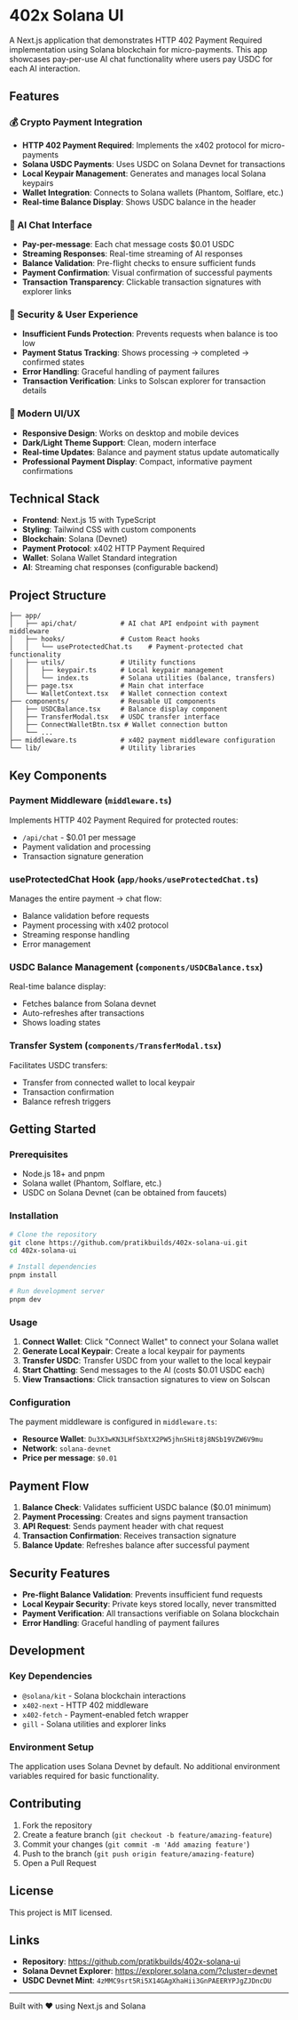 # 402x Solana UI

A Next.js application that demonstrates HTTP 402 Payment Required implementation using Solana blockchain for micro-payments. This app showcases pay-per-use AI chat functionality where users pay USDC for each AI interaction.

## Features

### 💰 Crypto Payment Integration
- **HTTP 402 Payment Required**: Implements the x402 protocol for micro-payments
- **Solana USDC Payments**: Uses USDC on Solana Devnet for transactions
- **Local Keypair Management**: Generates and manages local Solana keypairs
- **Wallet Integration**: Connects to Solana wallets (Phantom, Solflare, etc.)
- **Real-time Balance Display**: Shows USDC balance in the header

### 🤖 AI Chat Interface
- **Pay-per-message**: Each chat message costs $0.01 USDC
- **Streaming Responses**: Real-time streaming of AI responses
- **Balance Validation**: Pre-flight checks to ensure sufficient funds
- **Payment Confirmation**: Visual confirmation of successful payments
- **Transaction Transparency**: Clickable transaction signatures with explorer links

### 🔐 Security & User Experience
- **Insufficient Funds Protection**: Prevents requests when balance is too low
- **Payment Status Tracking**: Shows processing → completed → confirmed states
- **Error Handling**: Graceful handling of payment failures
- **Transaction Verification**: Links to Solscan explorer for transaction details

### 🎨 Modern UI/UX
- **Responsive Design**: Works on desktop and mobile devices
- **Dark/Light Theme Support**: Clean, modern interface
- **Real-time Updates**: Balance and payment status update automatically
- **Professional Payment Display**: Compact, informative payment confirmations

## Technical Stack

- **Frontend**: Next.js 15 with TypeScript
- **Styling**: Tailwind CSS with custom components
- **Blockchain**: Solana (Devnet)
- **Payment Protocol**: x402 HTTP Payment Required
- **Wallet**: Solana Wallet Standard integration
- **AI**: Streaming chat responses (configurable backend)

## Project Structure

```
├── app/
│   ├── api/chat/           # AI chat API endpoint with payment middleware
│   ├── hooks/              # Custom React hooks
│   │   └── useProtectedChat.ts    # Payment-protected chat functionality
│   ├── utils/              # Utility functions
│   │   ├── keypair.ts      # Local keypair management
│   │   └── index.ts        # Solana utilities (balance, transfers)
│   ├── page.tsx            # Main chat interface
│   └── WalletContext.tsx   # Wallet connection context
├── components/             # Reusable UI components
│   ├── USDCBalance.tsx     # Balance display component
│   ├── TransferModal.tsx   # USDC transfer interface
│   ├── ConnectWalletBtn.tsx # Wallet connection button
│   └── ...
├── middleware.ts           # x402 payment middleware configuration
└── lib/                    # Utility libraries
```

## Key Components

### Payment Middleware (`middleware.ts`)
Implements HTTP 402 Payment Required for protected routes:
- `/api/chat` - $0.01 per message
- Payment validation and processing
- Transaction signature generation

### useProtectedChat Hook (`app/hooks/useProtectedChat.ts`)
Manages the entire payment → chat flow:
- Balance validation before requests
- Payment processing with x402 protocol
- Streaming response handling
- Error management

### USDC Balance Management (`components/USDCBalance.tsx`)
Real-time balance display:
- Fetches balance from Solana devnet
- Auto-refreshes after transactions
- Shows loading states

### Transfer System (`components/TransferModal.tsx`)
Facilitates USDC transfers:
- Transfer from connected wallet to local keypair
- Transaction confirmation
- Balance refresh triggers

## Getting Started

### Prerequisites
- Node.js 18+ and pnpm
- Solana wallet (Phantom, Solflare, etc.)
- USDC on Solana Devnet (can be obtained from faucets)

### Installation

```bash
# Clone the repository
git clone https://github.com/pratikbuilds/402x-solana-ui.git
cd 402x-solana-ui

# Install dependencies
pnpm install

# Run development server
pnpm dev
```

### Usage

1. **Connect Wallet**: Click "Connect Wallet" to connect your Solana wallet
2. **Generate Local Keypair**: Create a local keypair for payments
3. **Transfer USDC**: Transfer USDC from your wallet to the local keypair
4. **Start Chatting**: Send messages to the AI (costs $0.01 USDC each)
5. **View Transactions**: Click transaction signatures to view on Solscan

### Configuration

The payment middleware is configured in `middleware.ts`:
- **Resource Wallet**: `Du3X3wKN3LHfSbXtX2PW5jhnSHit8j8NSb19VZW6V9mu`
- **Network**: `solana-devnet`
- **Price per message**: `$0.01`

## Payment Flow

1. **Balance Check**: Validates sufficient USDC balance ($0.01 minimum)
2. **Payment Processing**: Creates and signs payment transaction
3. **API Request**: Sends payment header with chat request
4. **Transaction Confirmation**: Receives transaction signature
5. **Balance Update**: Refreshes balance after successful payment

## Security Features

- **Pre-flight Balance Validation**: Prevents insufficient fund requests
- **Local Keypair Security**: Private keys stored locally, never transmitted
- **Payment Verification**: All transactions verifiable on Solana blockchain
- **Error Handling**: Graceful handling of payment failures

## Development

### Key Dependencies
- `@solana/kit` - Solana blockchain interactions
- `x402-next` - HTTP 402 middleware
- `x402-fetch` - Payment-enabled fetch wrapper
- `gill` - Solana utilities and explorer links

### Environment Setup
The application uses Solana Devnet by default. No additional environment variables required for basic functionality.

## Contributing

1. Fork the repository
2. Create a feature branch (`git checkout -b feature/amazing-feature`)
3. Commit your changes (`git commit -m 'Add amazing feature'`)
4. Push to the branch (`git push origin feature/amazing-feature`)
5. Open a Pull Request

## License

This project is MIT licensed.

## Links

- **Repository**: https://github.com/pratikbuilds/402x-solana-ui
- **Solana Devnet Explorer**: https://explorer.solana.com/?cluster=devnet
- **USDC Devnet Mint**: `4zMMC9srt5Ri5X14GAgXhaHii3GnPAEERYPJgZJDncDU`

---

Built with ❤️ using Next.js and Solana